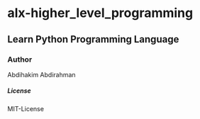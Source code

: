 # alx-higher_level_programming

## Learn Python Programming Language

### Author 
Abdihakim Abdirahman

##### License
MIT-License